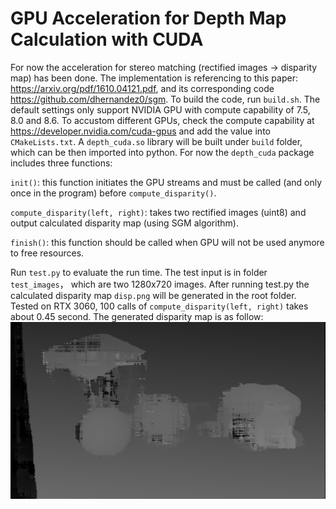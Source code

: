 # GPU Acceleration for Depth Map Calculation with CUDA
For now the acceleration for stereo matching (rectified images -> disparity map) has been done. The implementation is referencing to this paper: https://arxiv.org/pdf/1610.04121.pdf, and its corresponding code https://github.com/dhernandez0/sgm. To build the code, run `build.sh`. The default settings only support NVIDIA GPU with compute capability of 7.5, 8.0 and 8.6. To accustom different GPUs, check the compute capability at https://developer.nvidia.com/cuda-gpus and add the value into `CMakeLists.txt`. A `depth_cuda.so` library will be built under `build` folder, which can be then imported into python. For now the `depth_cuda` package includes three functions:

`init()`: this function initiates the GPU streams and must be called (and only once in the program) before `compute_disparity()`.

`compute_disparity(left, right)`: takes two rectified images (uint8) and output calculated disparity map (using SGM algorithm).

`finish()`: this function should be called when GPU will not be used anymore to free resources.

Run `test.py` to evaluate the run time. The test input is in folder `test_images`， which are two 1280x720 images. After running test.py the calculated disparity map `disp.png` will be generated in the root folder. Tested on RTX 3060, 100 calls of `compute_disparity(left, right)` takes about 0.45 second. The generated disparity map is as follow:
![disp](test_images/example_result.png)